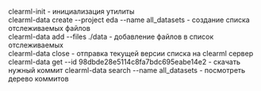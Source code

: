 clearml-init - инициализация утилиты     
clearml-data create --project eda --name all_datasets - создание списка отслеживаемых файлов        
clearml-data add --files ./data - добавление файлов в список отслеживаемых      
clearml-data close - отправка текущей версии списка на clearml сервер       
clearml-data get --id 98dbde28e5114c8fa7bdc695eabe14e2 - скачать нужный коммит
clearml-data search --name all_datasets - посмотреть дерево коммитов 
